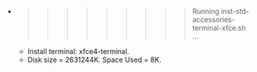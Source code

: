 * >>>>>>>>> Running inst-std-accessories-terminal-xfce.sh ...
  * Install terminal: xfce4-terminal.
  * Disk size = 2631244K. Space Used = 8K.

